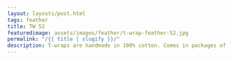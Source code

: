 ```yaml
---
layout: layouts/post.html
tags: feather
title: TW 52
featuredimage: assets/images/feather/t-wrap-feather-52.jpg
permalink: "/{{ title | slugify }}/"
description: T-wraps are handmade in 100% cotton. Comes in packages of 10 pieces of the same design. Probably the worlds best commercial for any Fun Park.
---
```

